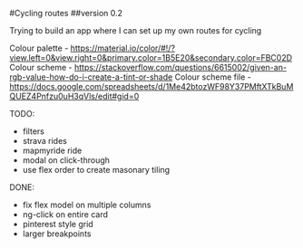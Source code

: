 #Cycling routes
##version 0.2

Trying to build an app where I can set up my own routes for cycling

Colour palette - https://material.io/color/#!/?view.left=0&view.right=0&primary.color=1B5E20&secondary.color=FBC02D
Colour scheme - https://stackoverflow.com/questions/6615002/given-an-rgb-value-how-do-i-create-a-tint-or-shade
Colour scheme file - https://docs.google.com/spreadsheets/d/1Me42btozWF98Y37PMftXTkBuMQUEZ4Pnfzu0uH3qVls/edit#gid=0

TODO:
- filters
- strava rides
- mapmyride ride
- modal on click-through
- use flex order to create masonary tiling

DONE:
- fix flex model on multiple columns
- ng-click on entire card
- pinterest style grid
- larger breakpoints
